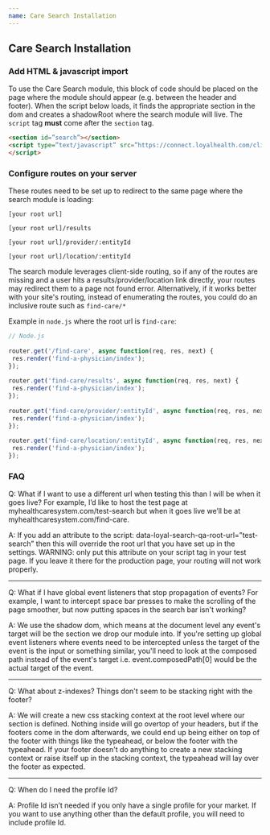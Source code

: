 ```yaml
---
name: Care Search Installation
---
```


## Care Search Installation

### Add HTML & javascript import

To use the Care Search module, this block of code should be placed on the page where the module should appear (e.g. between the header and footer). When the script below loads, it finds the appropriate section in the dom and creates a shadowRoot where the search module will live. The `script` tag **must** come after the `section` tag.


```html
<section id=”search”></section>
<script type=”text/javascript” src=”https://connect.loyalhealth.com/client/search.bundle.js” data-id=”search-client-id” data-value=”[Your Client ID]” async>
</script>
```

### Configure routes on your server

These routes need to be set up to redirect to the same page where the search module is loading:

`[your root url]`

`[your root url]/results`

`[your root url]/provider/:entityId`

`[your root url]/location/:entityId`
 
The search module leverages client-side routing, so if any of the routes are missing and a user hits a results/provider/location link directly, your routes may redirect them to a page not found error. Alternatively, if it works better with your site's routing, instead of enumerating the routes, you could do an inclusive route such as `find-care/*`

Example in `node.js` where the root url is `find-care`:

```js
// Node.js
 
router.get('/find-care', async function(req, res, next) {
 res.render('find-a-physician/index');
});
 
router.get('find-care/results', async function(req, res, next) {
 res.render('find-a-physician/index');
});
 
router.get('find-care/provider/:entityId', async function(req, res, next) {
 res.render('find-a-physician/index');
});
 
router.get('find-care/location/:entityId', async function(req, res, next) {
 res.render('find-a-physician/index');
});
```

### FAQ

Q: What if I want to use a different url when testing this than I will be when it goes live? For example, I’d like to host the test page at myhealthcaresystem.com/test-search but when it goes live we’ll be at myhealthcaresystem.com/find-care.

A: If you add an attribute to the script: data-loyal-search-qa-root-url=”test-search” then this will override the root url that you have set up in the settings. WARNING: only put this attribute on your script tag in your test page. If you leave it there for the production page, your routing will not work properly.

---

Q: What if I have global event listeners that stop propagation of events? For example, I want to intercept space bar presses to make the scrolling of the page smoother, but now putting spaces in the search bar isn't working?

A: We use the shadow dom, which means at the document level any event's target will be the section we drop our module into. If you're setting up global event listeners where events need to be intercepted unless the target of the event is the input or something similar, you'll need to look at the composed path instead of the event's target i.e. event.composedPath[0] would be the actual target of the event.

---

Q: What about z-indexes? Things don't seem to be stacking right with the footer?

A: We will create a new css stacking context at the root level where our section is defined. Nothing inside will go overtop of your headers, but if the footers come in the dom afterwards, we could end up being either on top of the footer with things like the typeahead, or below the footer with the typeahead. If your footer doesn't do anything to create a new stacking context or raise itself up in the stacking context, the typeahead will lay over the footer as expected.

---

Q: When do I need the profile Id?

A: Profile Id isn’t needed if you only have a single profile for your market. If you want to use anything other than the default profile, you will need to include profile Id.
